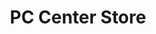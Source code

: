 ---
title: "PC Center Store"
url: /ciudad-autonoma-de-buenos-aires/pc-center-store/
shop: ordenador
---